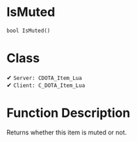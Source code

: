 # IsMuted
```
bool IsMuted()
```
# Class
✔ `Server: CDOTA_Item_Lua`  
✔ `Client: C_DOTA_Item_Lua`  

# Function Description
Returns whether this item is muted or not.
